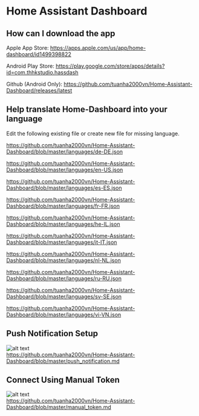 # Home Assistant Dashboard

## How can I download the app
Apple App Store: https://apps.apple.com/us/app/home-dashboard/id1499398822

Android Play Store: https://play.google.com/store/apps/details?id=com.thhkstudio.hassdash

Github (Android Only): https://github.com/tuanha2000vn/Home-Assistant-Dashboard/releases/latest

## Help translate Home-Dashboard into your language

Edit the following existing file or create new file for missing language.

https://github.com/tuanha2000vn/Home-Assistant-Dashboard/blob/master/languages/de-DE.json

https://github.com/tuanha2000vn/Home-Assistant-Dashboard/blob/master/languages/en-US.json

https://github.com/tuanha2000vn/Home-Assistant-Dashboard/blob/master/languages/es-ES.json

https://github.com/tuanha2000vn/Home-Assistant-Dashboard/blob/master/languages/fr-FR.json

https://github.com/tuanha2000vn/Home-Assistant-Dashboard/blob/master/languages/he-IL.json

https://github.com/tuanha2000vn/Home-Assistant-Dashboard/blob/master/languages/it-IT.json

https://github.com/tuanha2000vn/Home-Assistant-Dashboard/blob/master/languages/nl-NL.json

https://github.com/tuanha2000vn/Home-Assistant-Dashboard/blob/master/languages/ru-RU.json

https://github.com/tuanha2000vn/Home-Assistant-Dashboard/blob/master/languages/sv-SE.json

https://github.com/tuanha2000vn/Home-Assistant-Dashboard/blob/master/languages/vi-VN.json

## Push Notification Setup
![alt text](https://github.com/tuanha2000vn/Home-Assistant-Dashboard/raw/master/images/push_notification_2.png)
<br>https://github.com/tuanha2000vn/Home-Assistant-Dashboard/blob/master/push_notification.md

## Connect Using Manual Token
![alt text](https://github.com/tuanha2000vn/Home-Assistant-Dashboard/blob/master/images/manual-token-1.png)
<br>https://github.com/tuanha2000vn/Home-Assistant-Dashboard/blob/master/manual_token.md
